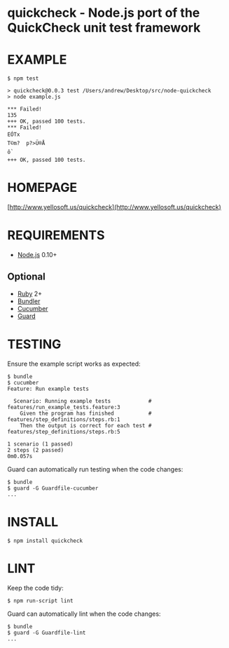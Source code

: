 # quickcheck - Node.js port of the QuickCheck unit test framework

# EXAMPLE

    $ npm test

    > quickcheck@0.0.3 test /Users/andrew/Desktop/src/node-quickcheck
    > node example.js

    *** Failed!
    135
    +++ OK, passed 100 tests.
    *** Failed!
    EÓTx
    T©m?  p?>Ü®Å
    ô`
    +++ OK, passed 100 tests.

# HOMEPAGE

[http://www.yellosoft.us/quickcheck](http://www.yellosoft.us/quickcheck)

# REQUIREMENTS

* [Node.js](http://nodejs.org/) 0.10+

## Optional

* [Ruby](https://www.ruby-lang.org/) 2+
* [Bundler](http://bundler.io/)
* [Cucumber](http://cukes.info/)
* [Guard](http://guardgem.org/)

# TESTING

Ensure the example script works as expected:

    $ bundle
    $ cucumber
    Feature: Run example tests

      Scenario: Running example tests            # features/run_example_tests.feature:3
        Given the program has finished           # features/step_definitions/steps.rb:1
        Then the output is correct for each test # features/step_definitions/steps.rb:5

    1 scenario (1 passed)
    2 steps (2 passed)
    0m0.057s

Guard can automatically run testing when the code changes:

    $ bundle
    $ guard -G Guardfile-cucumber
    ...

# INSTALL

    $ npm install quickcheck

# LINT

Keep the code tidy:

    $ npm run-script lint

Guard can automatically lint when the code changes:

    $ bundle
    $ guard -G Guardfile-lint
    ...
